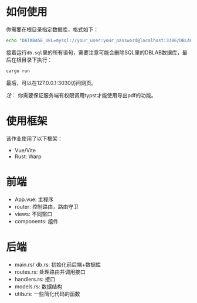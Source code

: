 # 如何使用

你需要在根目录指定数据库，格式如下：
```bash
echo "DATABASE_URL=mysql://your_user:your_password@localhost:3306/DBLAB" > .env
```
接着运行`db.sql`里的所有语句，需要注意可能会删除SQL里的DBLAB数据库，最后在根目录下执行：
```bash
cargo run
```

最后，可以在127.0.0.1:3030访问网页。

*注*： 你需要保证服务端有权限调用typst才能使用导出pdf的功能。

# 使用框架

该作业使用了以下框架：
- Vue/Vite
- Rust: Warp

# 前端

- App.vue: 主程序
- router: 控制路由，路由守卫
- views: 不同窗口
- components: 组件

# 后端

- main.rs/ db.rs: 初始化前后端+数据库
- routes.rs: 处理路由并调用接口
- handlers.rs: 接口
- models.rs: 数据结构
- utils.rs: 一些简化代码的函数